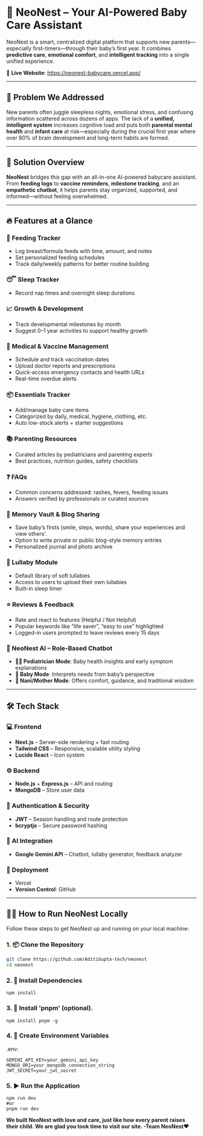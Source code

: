 # 👶 NeoNest – Your AI-Powered Baby Care Assistant

NeoNest is a smart, centralized digital platform that supports new parents—especially first-timers—through their baby’s first year. It combines **predictive care**, **emotional comfort**, and **intelligent tracking** into a single unified experience.

🔗 **Live Website**: https://neonest-babycare.vercel.app/


---

## 🚩 Problem We Addressed

New parents often juggle sleepless nights, emotional stress, and confusing information scattered across dozens of apps. The lack of a **unified, intelligent system** increases cognitive load and puts both **parental mental health** and **infant care** at risk—especially during the crucial first year where over 80% of brain development and long-term habits are formed.


---

## 🌟 Solution Overview

**NeoNest** bridges this gap with an all-in-one AI-powered babycare assistant. From **feeding logs** to **vaccine reminders**, **milestone tracking**, and an **empathetic chatbot**, it helps parents stay organized, supported, and informed—without feeling overwhelmed.


---

## 🔥 Features at a Glance

### 🍼 Feeding Tracker  
- Log breast/formula feeds with time, amount, and notes  
- Set personalized feeding schedules  
- Track daily/weekly patterns for better routine building  

### 😴 Sleep Tracker  
- Record nap times and overnight sleep durations  

### 📈 Growth & Development    
- Track developmental milestones by month  
- Suggest 0–1 year activities to support healthy growth   

### 💉 Medical & Vaccine Management  
- Schedule and track vaccination dates  
- Upload doctor reports and prescriptions  
- Quick-access emergency contacts and health URLs  
- Real-time overdue alerts  

### 📦 Essentials Tracker  
- Add/manage baby care items  
- Categorized by daily, medical, hygiene, clothing, etc.  
- Auto low-stock alerts + starter suggestions 

### 📚 Parenting Resources  
- Curated articles by pediatricians and parenting experts  
- Best practices, nutrition guides, safety checklists  

### ❓ FAQs  
- Common concerns addressed: rashes, fevers, feeding issues  
- Answers verified by professionals or curated sources  

### 📸 Memory Vault & Blog Sharing  
- Save baby’s firsts (smile, steps, words), share your experiences and view others'.  
- Option to write private or public blog-style memory entries  
- Personalized journal and photo archive  

### 🎵 Lullaby Module  
- Default library of soft lullabies  
- Access to users to upload their own lullabies  
- Built-in sleep timer  

### ⭐ Reviews & Feedback  
- Rate and react to features (Helpful / Not Helpful)  
- Popular keywords like “life saver”, “easy to use” highlighted 
- Logged-in users prompted to leave reviews every 15 days  

### 🤖 NeoNest AI – Role-Based Chatbot  
- **🧑‍⚕ Pediatrician Mode**: Baby health insights and early symptom explanations  
- **🍼 Baby Mode**: Interprets needs from baby’s perspective   
- **👵 Nani/Mother Mode**: Offers comfort, guidance, and traditional wisdom
  

---

## 🛠 Tech Stack

### 💻 Frontend  
- **Next.js** – Server-side rendering + fast routing  
- **Tailwind CSS** – Responsive, scalable utility styling  
- **Lucide React** – Icon system   

### ⚙ Backend  
- **Node.js** + **Express.js** – API and routing  
- **MongoDB** – Store user data 

### 🔐 Authentication & Security  
- **JWT** – Session handling and route protection  
- **bcryptjs** – Secure password hashing  

### 🧠 AI Integration  
- **Google Gemini API** – Chatbot, lullaby generator, feedback analyzer  

### 🚀 Deployment  
- Vercel  
- **Version Control**: GitHub
  

---

## 🧑‍💻 How to Run NeoNest Locally

Follow these steps to get NeoNest up and running on your local machine:

### 1. 📦 Clone the Repository

```bash
git clone https://github.com/AditiGupta-tech/neonest
cd neonest
```

### 2. 🧰 Install Dependencies
```npm install```

### 3. 🧰 Install 'pnpm' (optional).
```npm install pnpm -g```

### 4. 🧪 Create Environment Variables
.env:
```
GEMINI_API_KEY=your_gemini_api_key
MONGO_URI=your_mongodb_connection_string
JWT_SECRET=your_jwt_secret
```

### 5. ▶ Run the Application
```
npm run dev
#or
pnpm run dev
```



**We built NeoNest with love and care, just like how every parent raises their child. We are glad you took time to visit our site.
-Team NeoNest❤️**




